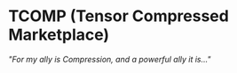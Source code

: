 # TCOMP (Tensor Compressed Marketplace)

_"For my ally is Compression, and a powerful ally it is..."_
